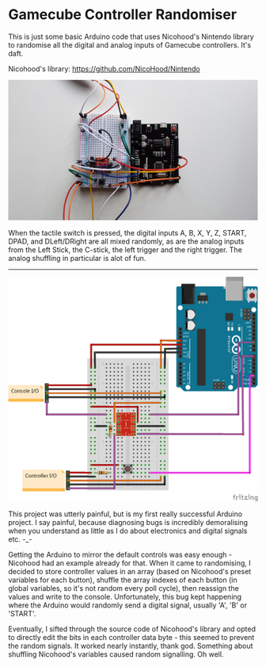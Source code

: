 # Gamecube Controller Randomiser
This is just some basic Arduino code that uses Nicohood's Nintendo library to randomise all the digital and analog inputs of Gamecube controllers. It's daft.

Nicohood's library: https://github.com/NicoHood/Nintendo

![Alt text](https://github.com/Skedaddlez/GC-Controller-Randomiser/blob/master/20190419_093832.jpg)

When the tactile switch is pressed, the digital inputs A, B, X, Y, Z, START, DPAD, and DLeft/DRight are all mixed randomly, as are the analog inputs from the Left Stick, the C-stick, the left trigger and the right trigger. The analog shuffling in particular is alot of fun.

--------------------------------------------------------------

![Alt text](https://github.com/Skedaddlez/GC-Controller-Randomiser/blob/master/GCRandomiser_bb.png)

This project was utterly painful, but is my first really successful Arduino project.
I say painful, because diagnosing bugs is incredibly demoralising when you understand as little as I do about electronics and digital signals etc. -_-

Getting the Arduino to mirror the default controls was easy enough - Nicohood had an example already for that. When it came to randomising, I decided to store controller values in an array (based on Nicohood's preset variables for each button), shuffle the array indexes of each button (in global variables, so it's not random every poll cycle), then reassign the values and write to the console. Unfortunately, this bug kept happening where the Arduino would randomly send a digital signal, usually 'A', 'B' or 'START'.

Eventually, I sifted through the source code of Nicohood's library and opted to directly edit the bits in each controller data byte - this seemed to prevent the random signals. It worked nearly instantly, thank god. Something about shuffling Nicohood's variables caused random signalling. Oh well.
